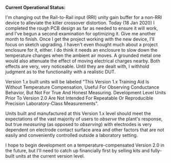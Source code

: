 **Current Operational Status:** 

I'm changing out the Rail-to-Rail input (RRI) unity gain buffer for a non-RRI device to alleviate the killer crossover distortion.  Today (18 Jan 2020) I completed the rough PCB design as far as needed to ensure it will work, and I've begun a second examination for optimizing it.  Give me another month to finish.  Once I get the project working with the new device, I'll focus on sketch upgrading.  I haven't even thought much about a project enclosure for it, either.  I do think it needs an enclosure to slow down the temperature changes when the ambient air moves.  A grounded metal one would also attenuate the effect of moving electrical charges nearby.  Both effects are very, very noticeable.  Until they are dealt with, I withhold judgment as to the functionality with a realistic DUT.  

Version 1.x built units will be labeled "This Version 1.x Training Aid Is Without Temperature Compensation, Useful For Observing Conductance Behavior, But Not For True And Honest Measuring.  Development Level Units Prior To Version 2.0 Are Not Intended For Repeatable Or Reproducible Precision Laboratory-Class Measurements".

Units built and manufactured at this Version 1.x level should meet the expectations of the vast majority of users to *observe* the plant's response, but true *measuring* (as opposed to *observing*) with electrodes is very dependent on electrode contact surface area and other factors that are not easily and conveniently controlled outside a laboratory setting.

I hope to begin development on a temperature-compensated Version 2.0 in the future, but I'll need to catch up financially first by selling kits and fully-built units at the current version level.  
